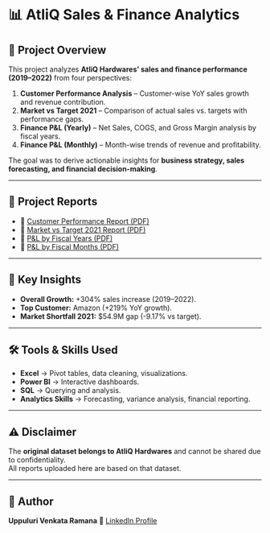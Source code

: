 # 📊 AtliQ Sales & Finance Analytics  

## 📌 Project Overview  
This project analyzes **AtliQ Hardwares’ sales and finance performance (2019–2022)** from four perspectives:  
1. **Customer Performance Analysis** – Customer-wise YoY sales growth and revenue contribution.  
2. **Market vs Target 2021** – Comparison of actual sales vs. targets with performance gaps.  
3. **Finance P&L (Yearly)** – Net Sales, COGS, and Gross Margin analysis by fiscal years.  
4. **Finance P&L (Monthly)** – Month-wise trends of revenue and profitability.  

The goal was to derive actionable insights for **business strategy, sales forecasting, and financial decision-making**.  

---

## 📂 Project Reports  
- 📑 [Customer Performance Report (PDF)](reports/Customer_Performance_Report.pdf)  
- 📑 [Market vs Target 2021 Report (PDF)](https://github.com/Uppuluri-Venkat-Ramana/AtliQ-Sales-Finance-Analytics/blob/main/Maket%20vs%20Target%202021.pdf)  
- 📑 [P&L by Fiscal Years (PDF)](reports/P&L_by_Fiscal_Years.pdf)  
- 📑 [P&L by Fiscal Months (PDF)](reports/P&L_by_Fiscal_Months.pdf)  

---

## 🔑 Key Insights  
- **Overall Growth:** +304% sales increase (2019–2022).  
- **Top Customer:** Amazon (+219% YoY growth).  
- **Market Shortfall 2021:** $54.9M gap (-9.17% vs target).

 ---
## 🛠️ Tools & Skills Used  
- **Excel** → Pivot tables, data cleaning, visualizations.  
- **Power BI** → Interactive dashboards.  
- **SQL** → Querying and analysis.  
- **Analytics Skills** → Forecasting, variance analysis, financial reporting.  

---

## ⚠️ Disclaimer  
The **original dataset belongs to AtliQ Hardwares** and cannot be shared due to confidentiality.  
All reports uploaded here are based on that dataset.  

---

## 👤 Author  
**Uppuluri Venkata Ramana** 
📌 [LinkedIn Profile](https://in.linkedin.com/in/uppuluri-venkata-ramana-467979214)
